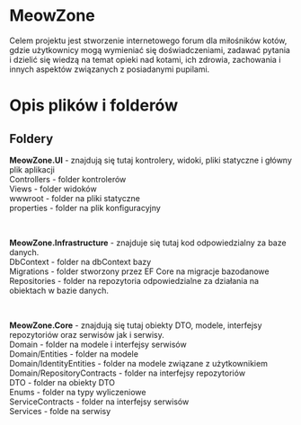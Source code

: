 # MeowZone
Celem projektu jest stworzenie internetowego forum dla miłośników kotów, gdzie użytkownicy mogą wymieniać się doświadczeniami, zadawać pytania i dzielić się wiedzą na temat opieki nad kotami, ich zdrowia, zachowania i innych aspektów związanych z posiadanymi pupilami.

# Opis plików i folderów

## Foldery

**MeowZone.UI** - znajdują się tutaj kontrolery, widoki, pliki statyczne i główny plik aplikacji </br>
Controllers - folder kontrolerów </br>
Views - folder widoków </br>
wwwroot - folder na pliki statyczne </br>
properties - folder na plik konfiguracyjny </br>

</br>


**MeowZone.Infrastructure** - znajduje się tutaj kod odpowiedzialny za baze danych. </br>
DbContext - folder na dbContext bazy </br>
Migrations - folder stworzony przez EF Core na migracje bazodanowe </br>
Repositories - folder na repozytoria odpowiedzialne za działania na obiektach w bazie danych. </br>

</br>

**MeowZone.Core** - znajdują się tutaj obiekty DTO, modele, interfejsy repozytoriów oraz serwisów jak i serwisy. </br>
Domain - folder na modele i interfejsy serwisów </br>
Domain/Entities - folder na modele </br>
Domain/IdentityEntities - folder na modele związane z użytkownikiem </br>
Domain/RepositoryContracts - folder na interfejsy repozytoriów</br>
DTO - folder na obiekty DTO </br>
Enums - folder na typy wyliczeniowe </br>
ServiceContracts - folder na interfejsy serwisów </br>
Services - folde na serwisy </br>

</br>






